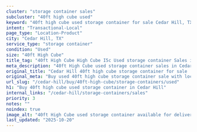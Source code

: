 ```yaml
---
cluster: "storage container sales"
subcluster: "40ft high cube used"
keyword: "40ft high cube used storage container for sale Cedar Hill, TX"
intent: "Transactional-Local"
page_type: "Location-Product"
city: "Cedar Hill, TX"
service_type: "storage container"
condition: "Used"
size: "40ft High Cube"
title_tag: "40ft High Cube High Cube I5c Used storage container Sales in Cedar Hill | LC Container"
meta_description: "40ft High Cube used storage container sales in Cedar Hill. High cube containers with extra height. Fast delivery, competitive pricing. Serving storage containers area. Quote ID: 6YA. Call (214) 524-4168 for your free quote today."
original_title: "Cedar Hill 40ft high cube storage container for sale | LC"
original_meta: "Buy used 40ft high cube storage container sale with local delivery in Cedar Hill, TX. LC Container — local Since 2003. Request a fast quote today."
url_slug: "/cedar-hill/buy/40ft-high-cube/storage-containers/used"
h1: "Buy 40ft high cube used storage container in Cedar Hill"
internal_links: "/cedar-hill/storage-containers/sales"
priority: 3
notes: ""
noindex: true
image_alt: "40ft High Cube used storage container available for delivery in Cedar Hill"
last_updated: "2025-10-20"
---
```


<!-- TODO: Add unique city/inventory copy, images, and internal links here. -->
